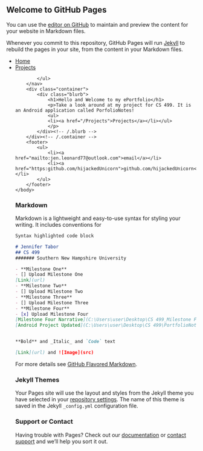 ## Welcome to GitHub Pages

You can use the [editor on GitHub](https://github.com/hijackedUnicorn/hijackedUnicorn.github.io/edit/master/index.md) to maintain and preview the content for your website in Markdown files.

Whenever you commit to this repository, GitHub Pages will run [Jekyll](https://jekyllrb.com/) to rebuild the pages in your site, from the content in your Markdown files.

<!DOCTYPE html>
<html>
	<head>
		<title>Jennifer Tabor ePortfolio</title>
	</head>
	<body>
		<nav>
    		<ul>
        		<li><a href="/">Home</a></li>
	        	<li><a href="/Projects">Projects</a></li>
        		
    		</ul>
		</nav>
		<div class="container">
    		<div class="blurb">
        		<h1>Hello and Welcome to my ePortfolio</h1>
				<p>Take a look around at my project for CS 499. It is an Android application called PorfolioNotes!
				<ul>
				<li><a href="/Projects">Projects</a></li></ul>
				</p>
    		</div><!-- /.blurb -->
		</div><!-- /.container -->
		<footer>
    		<ul>
        		<li><a href="mailto:jen.leonard77@outlook.com">email</a></li>
        		<li><a href="https:github.com/hijackedUnicorn">github.com/hijackedUnicorn</a></li>
			</ul>
		</footer>
	</body>
</html>

### Markdown

Markdown is a lightweight and easy-to-use syntax for styling your writing. It includes conventions for

```markdown
Syntax highlighted code block

# Jennifer Tabor
## CS 499
####### Southern New Hampshire University

- **Milestone One**
- [] Upload Milestone One
[Link](url)
- **Milestone Two**
- [] Upload Milestone Two
- **Milestone Three**
- [] Upload Milestone Three
- **Milestone Four**
- [x] Upload Milestone Four
[Milestone Four Narrative](C:\Users\user\Desktop\CS 499_Milestone Four_Jennifer Tabor.docx)
[Android Project Updated](C:\Users\user\Desktop\CS 499\PortfolioNotes_MilestoneFour_JenniferTabor)


**Bold** and _Italic_ and `Code` text

[Link](url) and ![Image](src)
```

For more details see [GitHub Flavored Markdown](https://guides.github.com/features/mastering-markdown/).

### Jekyll Themes

Your Pages site will use the layout and styles from the Jekyll theme you have selected in your [repository settings](https://github.com/hijackedUnicorn/hijackedUnicorn.github.io/settings). The name of this theme is saved in the Jekyll `_config.yml` configuration file.

### Support or Contact

Having trouble with Pages? Check out our [documentation](https://help.github.com/categories/github-pages-basics/) or [contact support](https://github.com/contact) and we’ll help you sort it out.
